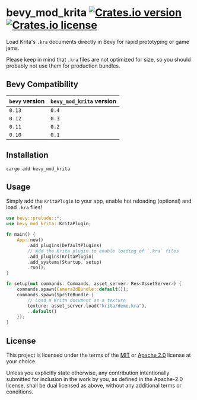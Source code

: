 # bevy_mod_krita [![Crates.io version](https://img.shields.io/crates/v/bevy_mod_krita)](https://crates.io/crates/bevy_mod_krita) [![Crates.io license](https://img.shields.io/crates/l/bevy_mod_krita)](LICENSE-MIT)

Load Krita's `.kra` documents directly in Bevy for rapid prototyping or game jams.

Please keep in mind that `.kra` files are not optimized for size, so you should probably not use them for production bundles.

## Bevy Compatibility

| `bevy` version | `bevy_mod_krita` version |
| -------------- | ------------------------ |
| `0.13`         | `0.4`                    |
| `0.12`         | `0.3`                    |
| `0.11`         | `0.2`                    |
| `0.10`         | `0.1`                    |

## Installation

```cli
cargo add bevy_mod_krita
```

## Usage

Simply add the `KritaPlugin` to your app, enable hot reloading (optional) and load `.kra` files!

```rs
use bevy::prelude::*;
use bevy_mod_krita::KritaPlugin;

fn main() {
    App::new()
        .add_plugins(DefaultPlugins)
        // Add the Krita plugin to enable loading of `.kra` files
        .add_plugins(KritaPlugin)
        .add_systems(Startup, setup)
        .run();
}

fn setup(mut commands: Commands, asset_server: Res<AssetServer>) {
    commands.spawn(Camera2dBundle::default());
    commands.spawn(SpriteBundle {
        // Load a Krita document as a texture
        texture: asset_server.load("krita/demo.kra"),
        ..default()
    });
}
```

## License

This project is licensed under the terms of the [MIT](LICENSE-MIT) or [Apache 2.0](LICENSE-APACHE) license at your choice.

Unless you explicitly state otherwise, any contribution intentionally submitted for inclusion in the work by you, as defined in the Apache-2.0 license, shall be dual licensed as above, without any additional terms or conditions.
